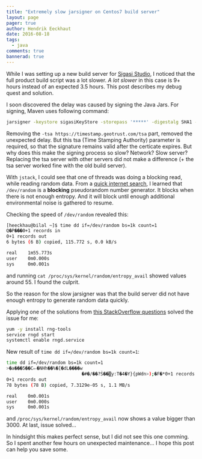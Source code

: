 ```yaml
---
title: "Extremely slow jarsigner on Centos7 build server"
layout: page
pager: true
author: Hendrik Eeckhaut
date: 2016-08-18
tags: 
  - java
comments: true
bannerad: true
---
```



While I was setting up a new build server for [Sigasi Studio](http://www.sigasi.com/products), I noticed that the full product build script was a lot slower. *A lot slower* in this case is 9+ hours instead of an expected 3.5 hours. This post describes my debug quest and solution.

I soon discovered the delay was caused by signing the Java Jars. For signing, Maven uses following command:
```bash
jarsigner -keystore sigasiKeyStore -storepass '*****' -digestalg SHA1 -sigalg SHA1withRSA -tsa https://timestamp.geotrust.com/tsa -keypass '****' ./target/com.sigasi.hdt.exampleprojects-3.2.0-SNAPSHOT.jar
```

Removing the `-tsa https://timestamp.geotrust.com/tsa` part, removed the unexpected delay. But this tsa (Time Stamping Authority) parameter is required, so that the signature remains valid after the certicate expires. But why does this make the signing process so slow? Network? Slow server? Replacing the tsa server with other servers did not make a difference (+ the tsa server worked fine with the old build server).

With `jstack`, I could see that one of threads was doing a blocking read, while reading random data. From a [quick internet search](https://en.wikipedia.org/wiki//dev/random), I learned that `/dev/random` is a **blocking** pseudorandom number generator. It blocks when there is not enough entropy. And it will block until enough additional environmental noise is gathered to resume.

Checking the speed of `/dev/random` revealed this:
```bash
[heeckhau@bilal ~]$ time dd if=/dev/random bs=1k count=1 
Q�P���0+1 records in
0+1 records out
6 bytes (6 B) copied, 115.772 s, 0.0 kB/s

real    1m55.773s
user    0m0.000s
sys     0m0.001s
```
and running `cat /proc/sys/kernel/random/entropy_avail` showed values around 55. I found the culprit.

So the reason for the slow jarsigner was that the build server did not have enough entropy to generate random data quickly.

Applying one of the solutions from [this StackOverflow questions](http://stackoverflow.com/questions/4819359/dev-random-extremely-slow) solved the issue for me:
```bash
yum -y install rng-tools
service rngd start
systemctl enable rngd.service
```

New result of `time dd if=/dev/random bs=1k count=1`:
```bash
time dd if=/dev/random bs=1k count=1
>�a���5��C⬸�NHh��%�[�dL����w
                            �#�/��?Ṡ��▒y:T�4�Y}{pWdn>);�F�*0+1 records in
0+1 records out
78 bytes (78 B) copied, 7.3129e-05 s, 1.1 MB/s

real    0m0.001s
user    0m0.000s
sys     0m0.001s
```
and `/proc/sys/kernel/random/entropy_avail` now shows a value bigger than 3000. At last, issue solved... 

In hindsight this makes perfect sense, but I did not see this one comming. So I spent another few hours on unexpected maintenance... I hope this post can help you save some.
